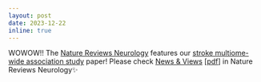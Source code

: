 ```yaml
---
layout: post
date: 2023-12-22 
inline: true
---
```


WOWOW!! The [Nature Reviews Neurology](https://www.nature.com/nrneurol/) features our [stroke multiome-wide association study](https://academic.oup.com/hmg/advance-article/doi/10.1093/hmg/ddad174/7308735) paper! Please check [News & Views](https://www.nature.com/articles/s41582-023-00908-w) [[pdf](assets/pdf/NatRevNeu_stroke_twas.pdf)] in Nature Reviews Neurology:sparkles:
